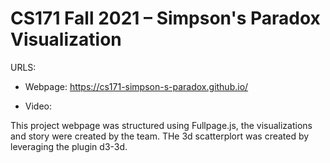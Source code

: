 # CS171 Fall 2021 – Simpson's Paradox Visualization


URLS:

- Webpage: https://cs171-simpson-s-paradox.github.io/

- Video: 

This project webpage was structured using Fullpage.js, the visualizations and story were created by the team. 
THe 3d scatterplort was created by leveraging the plugin d3-3d.
